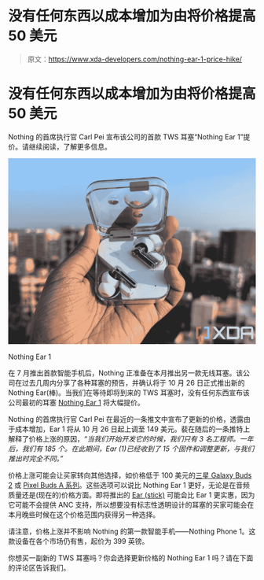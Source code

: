 # 没有任何东西以成本增加为由将价格提高 50 美元

> 原文：<https://www.xda-developers.com/nothing-ear-1-price-hike/>

# 没有任何东西以成本增加为由将价格提高 50 美元

Nothing 的首席执行官 Carl Pei 宣布该公司的首款 TWS 耳塞“Nothing Ear 1”提价。请继续阅读，了解更多信息。

 <picture>![Nothing Ear 1 in hand](img/3997633daf99175052ffa94ab82f00cf.png)</picture> 

Nothing Ear 1

在 7 月推出首款智能手机后，Nothing 正准备在本月推出另一款无线耳塞。该公司在过去几周内分享了各种耳塞的预告，并确认将于 10 月 26 日正式推出新的 Nothing Ear(棒)。当我们在等待即将到来的 TWS 耳塞时，没有任何东西宣布该公司最初的耳塞 [Nothing Ear 1](https://www.xda-developers.com/nothing-ear-1-review/) 将大幅提价。

Nothing 的首席执行官 Carl Pei 在最近的一条推文中宣布了更新的价格，透露由于成本增加，Ear 1 将从 10 月 26 日起上调至 149 美元。裴在随后的一条推特上解释了价格上涨的原因，*“当我们开始开发它的时候，我们只有 3 名工程师。一年后，我们有 185 个。在此期间，Ear (1)已经收到了 15 个固件和调整更新，与我们推出时完全不同。”*

价格上涨可能会让买家转向其他选择，如价格低于 100 美元的[三星 Galaxy Buds 2](https://www.amazon.com/Wireless-Cancelling-Bluetooth-Lightweight-Lavender/dp/B09424NL98/?tag=xda-17isob7-20&ascsubtag=UUxdaUeUpU44244&asc_refurl=https%3A%2F%2Fwww.xda-developers.com%2Fnothing-ear-1-price-hike%2F&asc_campaign=Short-Term) 或 [Pixel Buds A 系列](https://www.amazon.com/Google-Nest-GA02213-Pixel-Charging/dp/B0977RX58V/?tag=xda-17isob7-20&ascsubtag=UUxdaUeUpU44244&asc_refurl=https%3A%2F%2Fwww.xda-developers.com%2Fnothing-ear-1-price-hike%2F&asc_campaign=Short-Term)。这些选项可以说比 Nothing Ear 1 更好，无论是在音频质量还是(现在的)价格方面。即将推出的 [Ear (stick)](https://www.xda-developers.com/nothing-ear-stick-leaked-renders/) 可能会比 Ear 1 更实惠，因为它可能不会提供 ANC 支持，所以想要没有标志性透明设计的耳塞的买家可能会在本月晚些时候在这个价格范围内获得另一种选择。

请注意，价格上涨并不影响 Nothing 的第一款智能手机——Nothing Phone 1。这款设备在各个市场仍有售，起价为 399 英镑。

你想买一副新的 TWS 耳塞吗？你会选择更新价格的 Nothing Ear 1 吗？请在下面的评论区告诉我们。